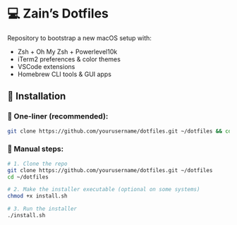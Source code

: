 # 💻 Zain’s Dotfiles

Repository to bootstrap a new macOS setup with:
- Zsh + Oh My Zsh + Powerlevel10k
- iTerm2 preferences & color themes
- VSCode extensions
- Homebrew CLI tools & GUI apps

## 🚀 Installation

### 🧪 One-liner (recommended):

```bash
git clone https://github.com/yourusername/dotfiles.git ~/dotfiles && cd ~/dotfiles && chmod +x install.sh && ./install.sh
```

### 🧭 Manual steps:

```bash
# 1. Clone the repo
git clone https://github.com/yourusername/dotfiles.git ~/dotfiles
cd ~/dotfiles

# 2. Make the installer executable (optional on some systems)
chmod +x install.sh

# 3. Run the installer
./install.sh
```
